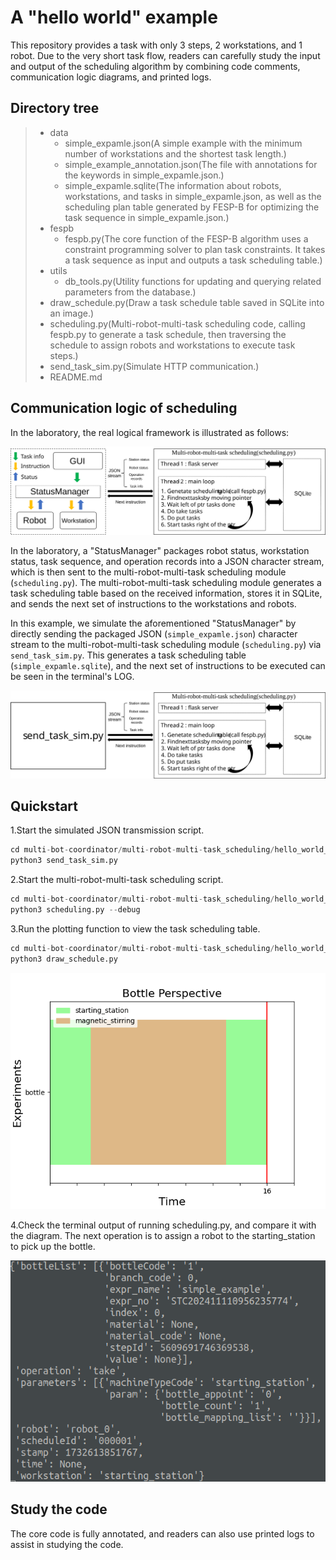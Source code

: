 # A "hello world" example

This repository provides a task with only 3 steps, 2 workstations, and 1 robot. Due to the very short task flow, readers can carefully study the input and output of the scheduling algorithm by combining code comments, communication logic diagrams, and printed logs.

## Directory tree
> + data
>   + simple_expamle.json(A simple example with the minimum number of workstations and the shortest task length.)
>   + simple_example_annotation.json(The file with annotations for the keywords in simple_expamle.json.)
>   + simple_expamle.sqlite(The information about robots, workstations, and tasks in simple_expamle.json, as well as the scheduling plan table generated by FESP-B for optimizing the task sequence in simple_expamle.json.)
> + fespb
>   + fespb.py(The core function of the FESP-B algorithm uses a constraint programming solver to plan task constraints. It takes a task sequence as input and outputs a task scheduling table.)
> + utils
>   + db_tools.py(Utility functions for updating and querying related parameters from the database.)
> + draw_schedule.py(Draw a task schedule table saved in SQLite into an image.)
> + scheduling.py(Multi-robot-multi-task scheduling code, calling fespb.py to generate a task schedule, then traversing the schedule to assign robots and workstations to execute task steps.)
> + send_task_sim.py(Simulate HTTP communication.)
> + README.md


## Communication logic of scheduling

In the laboratory, the real logical framework is illustrated as follows:

![](./img/1.svg)


In the laboratory, a "StatusManager" packages robot status, workstation status, task sequence, and operation records into a JSON character stream, which is then sent to the multi-robot-multi-task scheduling module (```scheduling.py```). The multi-robot-multi-task scheduling module generates a task scheduling table based on the received information, stores it in SQLite, and sends the next set of instructions to the workstations and robots.

In this example, we simulate the aforementioned "StatusManager" by directly sending the packaged JSON (```simple_expamle.json```) character stream to the multi-robot-multi-task scheduling module (```scheduling.py```) via ```send_task_sim.py```. This generates a task scheduling table (```simple_expamle.sqlite```), and the next set of instructions to be executed can be seen in the terminal's LOG.

![](./img/2.svg)

## Quickstart

1.Start the simulated JSON transmission script.
```python
cd multi-bot-coordinator/multi-robot-multi-task_scheduling/hello_world_example
python3 send_task_sim.py
```

2.Start the multi-robot-multi-task scheduling script.
```python
cd multi-bot-coordinator/multi-robot-multi-task_scheduling/hello_world_example
python3 scheduling.py --debug
```

3.Run the plotting function to view the task scheduling table.
```python
cd multi-bot-coordinator/multi-robot-multi-task_scheduling/hello_world_example
python3 draw_schedule.py
```
![](./img/3.png)

4.Check the terminal output of running scheduling.py, and compare it with the diagram. The next operation is to assign a robot to the starting_station to pick up the bottle.

![](./img/4.png)

## Study the code
The core code is fully annotated, and readers can also use printed logs to assist in studying the code.